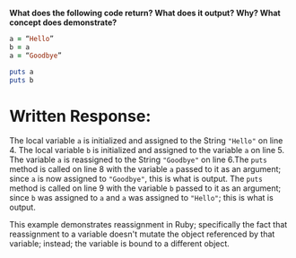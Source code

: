 **What does the following code return? What does it output? Why? What concept does demonstrate?**

```ruby
a = “Hello”
b = a
a = “Goodbye”

puts a
puts b
```

# Written Response:

The local variable `a` is initialized and assigned to the String `"Hello"` on line 4. The local variable `b` is initialized and assigned to the variable `a` on line 5. The variable `a` is reassigned to the String `"Goodbye"` on line 6.The `puts` method is called on line 8 with the variable `a` passed to it as an argument; since `a` is now assigned to `"Goodbye"`, this is what is output. The `puts` method is called on line 9 with the variable `b` passed to it as an argument; since `b` was assigned to `a` and `a` was assigned to `"Hello"`; this is what is output.

This example demonstrates reassignment in Ruby; specifically the fact that reassignment to a variable doesn't mutate the object referenced by that variable; instead; the variable is bound to a different object.

